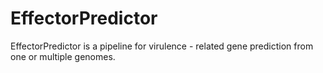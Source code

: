 # EffectorPredictor
EffectorPredictor is a pipeline for virulence - related gene prediction from one or multiple genomes.
